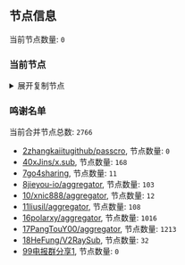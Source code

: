 
## 节点信息
当前节点数量: `0`
### 当前节点
<details>
  <summary>展开复制节点</summary>

    

</details>

### 鸣谢名单
当前合并节点总数: `2766`
- [2zhangkaiitugithub/passcro](https://github.com/zhangkaiitugithub/passcro), 节点数量: `0`
- [40xJins/x.sub](https://github.com/0xJins/x.sub), 节点数量: `168`
- [7go4sharing](https://github.com/go4sharing), 节点数量: `11`
- [8jieyou-io/aggregator](https://github.com/jieyou-io/aggregator), 节点数量: `103`
- [10/xnic888/aggregator](https://github.com/xnic888/aggregator), 节点数量: `12`
- [11liusil/aggregator](https://github.com/liusil/aggregator), 节点数量: `108`
- [16polarxy/aggregator](https://github.com/polarxy/aggregator), 节点数量: `1016`
- [17PangTouY00/aggregator](https://github.com/PangTouY00/aggregator), 节点数量: `1213`
- [18HeFung/V2RaySub](https://github.com/HeFung/V2RaySub), 节点数量: `32`
- [99电报群分享1](https://github.com/cdddbc/getAirport), 节点数量: `0`


